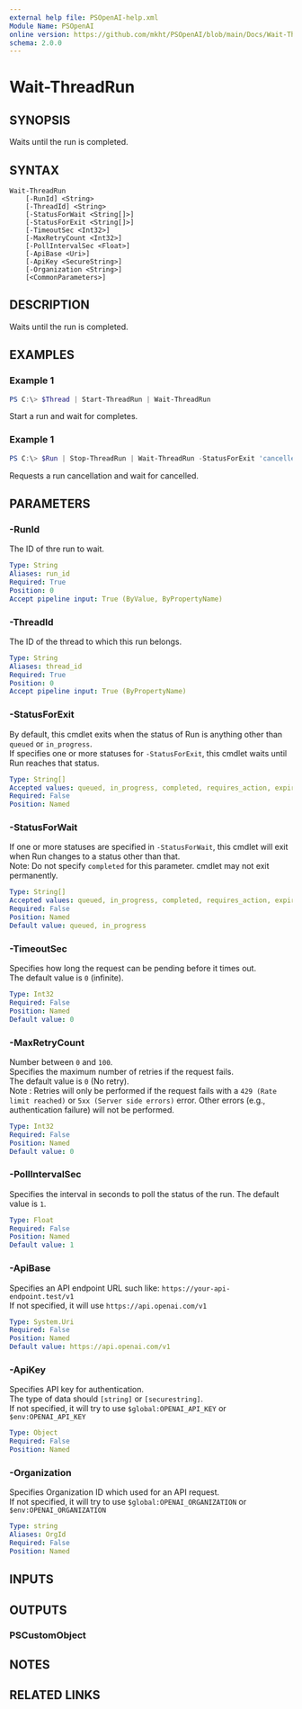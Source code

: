 ```yaml
---
external help file: PSOpenAI-help.xml
Module Name: PSOpenAI
online version: https://github.com/mkht/PSOpenAI/blob/main/Docs/Wait-ThreadRun.md
schema: 2.0.0
---
```


# Wait-ThreadRun

## SYNOPSIS
Waits until the run is completed.

## SYNTAX

```
Wait-ThreadRun
    [-RunId] <String>
    [-ThreadId] <String>
    [-StatusForWait <String[]>]
    [-StatusForExit <String[]>]
    [-TimeoutSec <Int32>]
    [-MaxRetryCount <Int32>]
    [-PollIntervalSec <Float>]
    [-ApiBase <Uri>]
    [-ApiKey <SecureString>]
    [-Organization <String>]
    [<CommonParameters>]
```

## DESCRIPTION
Waits until the run is completed.

## EXAMPLES

### Example 1
```powershell
PS C:\> $Thread | Start-ThreadRun | Wait-ThreadRun
```

Start a run and wait for completes.

### Example 1
```powershell
PS C:\> $Run | Stop-ThreadRun | Wait-ThreadRun -StatusForExit 'cancelled'
```

Requests a run cancellation and wait for cancelled.

## PARAMETERS

### -RunId
The ID of thre run to wait.

```yaml
Type: String
Aliases: run_id
Required: True
Position: 0
Accept pipeline input: True (ByValue, ByPropertyName)
```

### -ThreadId
The ID of the thread to which this run belongs.

```yaml
Type: String
Aliases: thread_id
Required: True
Position: 0
Accept pipeline input: True (ByPropertyName)
```

### -StatusForExit
By default, this cmdlet exits when the status of Run is anything other than `queued` or `in_progress`.  
If specifies one or more statuses for `-StatusForExit`, this cmdlet waits until Run reaches that status.  

```yaml
Type: String[]
Accepted values: queued, in_progress, completed, requires_action, expired, cancelling, cancelled, failed, incomplete
Required: False
Position: Named
```

### -StatusForWait
If one or more statuses are specified in `-StatusForWait`, this cmdlet will exit when Run changes to a status other than that.  
Note: Do not specify `completed` for this parameter. cmdlet may not exit permanently.  

```yaml
Type: String[]
Accepted values: queued, in_progress, completed, requires_action, expired, cancelling, cancelled, failed, incomplete
Required: False
Position: Named
Default value: queued, in_progress
```

### -TimeoutSec
Specifies how long the request can be pending before it times out.  
The default value is `0` (infinite).

```yaml
Type: Int32
Required: False
Position: Named
Default value: 0
```

### -MaxRetryCount
Number between `0` and `100`.  
Specifies the maximum number of retries if the request fails.  
The default value is `0` (No retry).  
Note : Retries will only be performed if the request fails with a `429 (Rate limit reached)` or `5xx (Server side errors)` error. Other errors (e.g., authentication failure) will not be performed.  

```yaml
Type: Int32
Required: False
Position: Named
Default value: 0
```

### -PollIntervalSec
Specifies the interval in seconds to poll the status of the run.
The default value is `1`.

```yaml
Type: Float
Required: False
Position: Named
Default value: 1
```

### -ApiBase
Specifies an API endpoint URL such like: `https://your-api-endpoint.test/v1`  
If not specified, it will use `https://api.openai.com/v1`

```yaml
Type: System.Uri
Required: False
Position: Named
Default value: https://api.openai.com/v1
```

### -ApiKey
Specifies API key for authentication.  
The type of data should `[string]` or `[securestring]`.  
If not specified, it will try to use `$global:OPENAI_API_KEY` or `$env:OPENAI_API_KEY`

```yaml
Type: Object
Required: False
Position: Named
```

### -Organization
Specifies Organization ID which used for an API request.  
If not specified, it will try to use `$global:OPENAI_ORGANIZATION` or `$env:OPENAI_ORGANIZATION`

```yaml
Type: string
Aliases: OrgId
Required: False
Position: Named
```

## INPUTS

## OUTPUTS

### PSCustomObject

## NOTES

## RELATED LINKS


